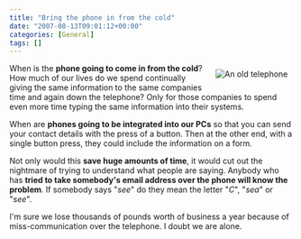 ```yaml
---
title: "Bring the phone in from the cold"
date: "2007-08-13T09:01:12+00:00"
categories: [General]
tags: []
---
```


<a href="http://techteapot.com/wp-content/uploads/2007/08/telephone.png" title="An old telephone"><img src="http://techteapot.com/wp-content/uploads/2007/08/telephone.png" alt="An old telephone" style="margin: 10px" align="right" /></a>

When is the <strong>phone going to come in from the cold</strong>? How much of our lives do we spend continually giving the same information to the same companies time and again down the telephone? Only for those companies to spend even more time typing the same information into their systems.

When are <strong>phones going to be integrated into our PCs</strong> so that you can send your contact details with the press of a button. Then at the other end, with a single button press, they could include the information on a form.

Not only would this <strong>save huge amounts of time</strong>, it would cut out the nightmare of trying to understand what people are saying. Anybody who has <strong>tried to take somebody's email address over the phone will know the problem</strong>. If somebody says "<em>see</em>" do they mean the letter "<em>C</em>", "<em>sea</em>" or "<em>see</em>".

I'm sure we lose thousands of pounds worth of business a year because of miss-communication over the telephone. I doubt we are alone.
